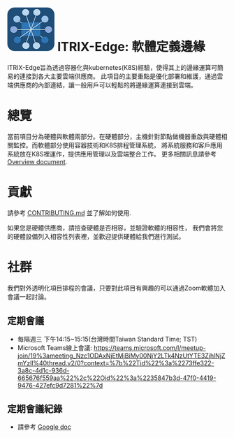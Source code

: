 ![img](docs/images/ITRIX-Edge-logo-small2.jpg) 
ITRIX-Edge: 軟體定義邊緣
================================

ITRIX-Edge旨為透過容器化與kubernetes(K8S)經驗，使得其上的邊緣運算可簡易的連接到各大主要雲端供應商。
此項目的主要重點是優化部署和維護，通過雲端供應商的內部連結，讓一般用戶可以輕鬆的將邊緣運算連接到雲端。

# 總覽

當前項目分為硬體與軟體兩部分。在硬體部分，主機針對節點做機器重啟與硬體相關監控。而軟體部分使用容器技術和K8S排程管理系統，
將系統服務和客戶應用系統放在K8S裡運作，提供應用管理以及雲端整合工作。
更多相關訊息請參考 [Overview document](doc/Overview.md).

# 貢獻

請參考 [CONTRIBUTING.md](CONTRIBUTING.md) 並了解如何使用.

如果您是硬體供應商，請撿查硬體是否相容，並驗證軟體的相容性，
我們會將您的硬體設備列入相容性列表裡，並歡迎提供硬體給我們進行測試。

# 社群

我們對外透明化項目排程的會議，只要對此項目有興趣的可以通過Zoom軟體加入會議一起討論。

## 定期會議
- 每隔週三 下午14:15~15:15(台灣時間Taiwan Standard Time; TST)
- Microsoft Teams線上會議: https://teams.microsoft.com/l/meetup-join/19%3ameeting_Nzc1ODAxNjEtMjBiMy00NjY2LTk4NzUtYTE3ZjhlNjZmYzll%40thread.v2/0?context=%7b%22Tid%22%3a%2273ffe322-3a8c-4d1c-936d-665676f559aa%22%2c%22Oid%22%3a%2235847b3d-47f0-4419-9476-427efc9d7281%22%7d

## 定期會議紀錄
- 請參考 [Google doc](https://docs.google.com/document/d/1wQb8q7dXOevTFSIFiWSf9xacT_8qqiqOgxSLDL-Gn3E)
